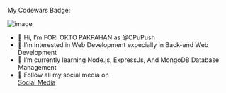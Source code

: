 My Codewars Badge:

![image](https://www.codewars.com/users/CPuPush/badges/large)
- 👋 Hi,  I’m FORI OKTO PAKPAHAN as @CPuPush
- 👀 I’m interested in Web Development expecially in Back-end Web Development
- 🌱 I’m currently learning Node.js, ExpressJs, And MongoDB Database Management
- 👀 Follow all my social media on <br>
<a href="https://cpupush.github.io">Social Media</a>


<!---
CPuPush/CPuPush is a ✨ special ✨ repository because its `README.md` (this file) appears on your GitHub profile.
You can click the Preview link to take a look at your changes.
--->
